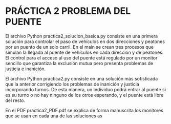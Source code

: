 # PRÁCTICA 2 PROBLEMA DEL PUENTE
El archivo Python practica2_solucion_basica.py consiste en una primera solución para controlar el paso de vehículos en dos direcciones y peatones por un puento de un solo carril. En el main se crean tres procesos que simulan la llegada al puente de vehículos en cada dirección y de peatones. El control para el acceso al uso del puente está regulado por un monitor sencillo que garantiza la exclusión mutua pero presenta problemas de justicia e inanición.

El archivo Python practica2.py consiste en una solución más sofisticada que la anterior corrigiendo los problemas de inanición y justicia incorporando turnos. De esta manera, un individuo podrá entrar al puente si es su turno o no hay ninguno de los otros esperando, y el puente está libre del resto.

En el PDF practica2_PDF.pdf se explica de forma manuscrita los monitores que se usan en cada una de las soluciones as
